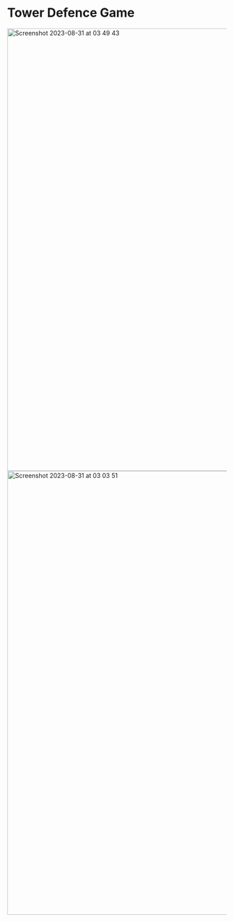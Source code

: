 # Tower Defence Game

<img width="1016" alt="Screenshot 2023-08-31 at 03 49 43" src="https://github.com/tasoavci/Tower-Defence-Game/assets/99720123/ebef950c-72e7-40ce-9b32-b615012a2d79">

<img width="1019" alt="Screenshot 2023-08-31 at 03 03 51" src="https://github.com/tasoavci/Tower-Defence-Game/assets/99720123/ac37f68d-1910-4d12-a2d1-fd86786758d1">
